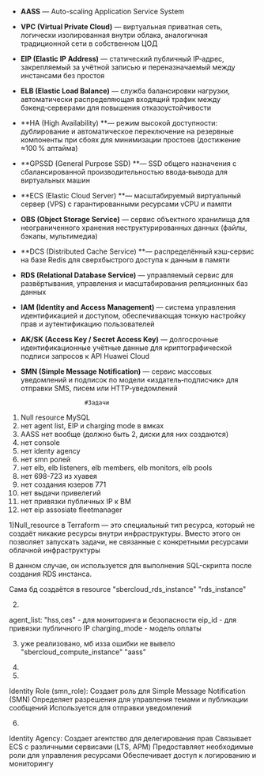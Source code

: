 
- **AASS** — Auto-scaling Application Service System

- **VPC (Virtual Private Cloud)** — виртуальная приватная сеть, логически изолированная внутри облака, аналогичная традиционной сети в собственном ЦОД

- **EIP (Elastic IP Address)** — статический публичный IP‑адрес, закрепляемый за учётной записью и переназначаемый между инстансами без простоя

- **ELB (Elastic Load Balance)** — служба балансировки нагрузки, автоматически распределяющая входящий трафик между бэкенд‑серверами для повышения отказоустойчивости

- **HA (High Availability) **— режим высокой доступности: дублирование и автоматическое переключение на резервные компоненты при сбоях для минимизации простоев (достижение ≈100 % аптайма)

- **GPSSD (General Purpose SSD) **— SSD общего назначения с сбалансированной производительностью ввода‑вывода для виртуальных машин

- **ECS (Elastic Cloud Server) **— масштабируемый виртуальный сервер (VPS) с гарантированными ресурсами vCPU и памяти

- **OBS (Object Storage Service)** — сервис объектного хранилища для неограниченного хранения неструктурированных данных (файлы, бэкапы, мультимедиа)

- **DCS (Distributed Cache Service) **— распределённый кэш‑сервис на базе Redis для сверхбыстрого доступа к данным в памяти

- **RDS (Relational Database Service)** — управляемый сервис для развёртывания, управления и масштабирования реляционных баз данных

- **IAM (Identity and Access Management)** — система управления идентификацией и доступом, обеспечивающая тонкую настройку прав и аутентификацию пользователей

- **AK/SK (Access Key / Secret Access Key)** — долгосрочные идентификационные учётные данные для криптографической подписи запросов к API Huawei Cloud

- **SMN (Simple Message Notification)** — сервис массовых уведомлений и подписок по модели «издатель‑подписчик» для отправки SMS, писем или HTTP‑уведомлений



                        #Задачи
1)  Null resource MySQL
2) нет agent list, EIP и charging mode в вмках
3) AASS нет вообще (должно быть 2, диски для них создаются)
4) нет console 
5) нет identy agency 
6) нет smn ролей
7) нет elb, elb listeners, elb members, elb monitors, elb pools
8) нет  698-723 из хуавея
9) нет создания юзеров 771
10) нет выдачи привелегий 
11) нет привязки публичных IP к ВМ
12) нет eip assosiate fleetmanager


1)Null_resource в Terraform — это специальный тип ресурса, который не создаёт никакие ресурсы внутри инфраструктуры. Вместо этого он позволяет запускать задачи, не связанные с конкретными ресурсами облачной инфраструктуры

В данном случае, он используется для выполнения SQL-скрипта после создания RDS инстанса.


Сама бд создаётся в 
resource "sbercloud_rds_instance" "rds_instance"

2) 
agent_list: "hss,ces" - для мониторинга и безопасности
eip_id - для привязки публичного IP
charging_mode - модель оплаты


3)
    уже реализовано, мб изза ошибки не вывело
"sbercloud_compute_instance" "aass"

4) 


5)
Identity Role (smn_role):
Создает роль для Simple Message Notification (SMN)
Определяет разрешения для управления темами и публикации сообщений
Используется для отправки уведомлений

6)
Identity Agency:
Создает агентство для делегирования прав
Связывает ECS с различными сервисами (LTS, APM)
Предоставляет необходимые роли для управления ресурсами
Обеспечивает доступ к логированию и мониторингу
